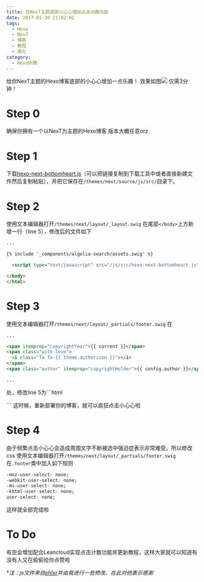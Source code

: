 ```yaml
---
title: 在NexT主题底部小心心增加点击动画功能
date: 2017-01-30 21:02:02
tags: 
  - Hexo 
  - NexT
  - 博客
  - 教程
  - 美化
category: 
  - Hexo折腾
---
```

给你NexT主题的Hexo博客底部的小心心增加一点乐趣！
效果如图![](https://lc-cqha0xyi.cn-n1.lcfile.com/a75c549d062d2a5e0e0b.jpg)
仅需3分钟！
<!--more-->

# Step 0
确保你拥有一个以NexT为主题的Hexo博客 版本大概任意orz

# Step 1
下载[hexo-next-bottomheart.js](https://raw.githubusercontent.com/LEAFERx/UsefulCode/master/HEXO/hexo-next-bottomheart.js)（可以把链接复制到下载工具中或者直接新建文件然后复制粘贴），并把它保存在`/themes/next/source/js/src/`目录下。

# Step 2
使用文本编辑器打开`/themes/next/layout/_layout.swig`
在尾部`</body>`上方新增一行（line 5），修改后的文件如下
```html
...

{% include '_components/algolia-search/assets.swig' %}

  <script type="text/javascript" src="/js/src/hexo-next-bottomheart.js"></script>

</body>
</html>
```

# Step 3
使用文本编辑器打开`/themes/next/layout/_partials/footer.swig`
在
```html
...

<span itemprop="copyrightYear">{{ current }}</span>
<span class="with-love">
  <i class="fa fa-{{ theme.authoricon }}"></i>
</span>
<span class="author" itemprop="copyrightHolder">{{ config.author }}</span>

...
```
处，修改line 5为```html
<div id="bottomheart" style="cursor:pointer;"><i class="fa fa-{{ theme.authoricon }}"></i></div>
```
这时候，重新部署你的博客，就可以疯狂点击小心心啦

# Step 4
由于频繁点击小心心会造成周围文字不断被选中强迫症表示非常难受，所以修改css
使用文本编辑器打开`/themes/next/layout/_partials/footer.swig`
在`.footer`类中加入如下规则
```css
-moz-user-select: none;
-webkit-user-select: none;
-ms-user-select: none;
-khtml-user-select: none;
user-select: none;
```
这样就全部完成啦

# To Do
有空会增加配合Leancloud实现点击计数功能并更新教程，这样大家就可以知道有没有人又在偷偷给你点赞啦

**注：js文件来自[ehlxr](https://github.com/ehlxr)并由我进行一些修改，在此对他表示感谢*